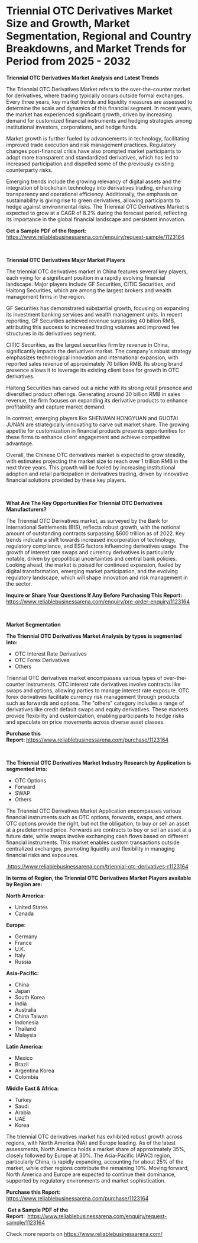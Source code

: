 <p><h1>Triennial OTC Derivatives Market Size and Growth, Market Segmentation, Regional and Country Breakdowns, and Market Trends for Period from 2025 -  2032</h1></p><p><strong>Triennial OTC Derivatives Market Analysis and Latest Trends</strong></p>
<p><p>The Triennial OTC Derivatives Market refers to the over-the-counter market for derivatives, where trading typically occurs outside formal exchanges. Every three years, key market trends and liquidity measures are assessed to determine the scale and dynamics of this financial segment. In recent years, the market has experienced significant growth, driven by increasing demand for customized financial instruments and hedging strategies among institutional investors, corporations, and hedge funds.</p><p>Market growth is further fueled by advancements in technology, facilitating improved trade execution and risk management practices. Regulatory changes post-financial crisis have also prompted market participants to adopt more transparent and standardized derivatives, which has led to increased participation and dispelled some of the previously existing counterparty risks.</p><p>Emerging trends include the growing relevancy of digital assets and the integration of blockchain technology into derivatives trading, enhancing transparency and operational efficiency. Additionally, the emphasis on sustainability is giving rise to green derivatives, allowing participants to hedge against environmental risks. The Triennial OTC Derivatives Market is expected to grow at a CAGR of 8.2% during the forecast period, reflecting its importance in the global financial landscape and persistent innovation.</p></p>
<p><strong>Get a Sample PDF of the Report:&nbsp;</strong> <a href="https://www.reliablebusinessarena.com/enquiry/request-sample/1123164?utm_campaign=2177&utm_medium=2&utm_source=Github&utm_content=ia&utm_term=11032025&utm_id=triennial-otc-derivatives">https://www.reliablebusinessarena.com/enquiry/request-sample/1123164</a></p>
<p>&nbsp;</p>
<p><strong>Triennial OTC Derivatives Major Market Players</strong></p>
<p><p>The triennial OTC derivatives market in China features several key players, each vying for a significant position in a rapidly evolving financial landscape. Major players include GF Securities, CITIC Securities, and Haitong Securities, which are among the largest brokers and wealth management firms in the region.</p><p>GF Securities has demonstrated substantial growth, focusing on expanding its investment banking services and wealth management units. In recent reporting, GF Securities achieved revenue surpassing 40 billion RMB, attributing this success to increased trading volumes and improved fee structures in its derivatives segment.</p><p>CITIC Securities, as the largest securities firm by revenue in China, significantly impacts the derivatives market. The company's robust strategy emphasizes technological innovation and international expansion, with reported sales revenue of approximately 70 billion RMB. Its strong brand presence allows it to leverage its existing client base for growth in OTC derivatives.</p><p>Haitong Securities has carved out a niche with its strong retail presence and diversified product offerings. Generating around 30 billion RMB in sales revenue, the firm focuses on expanding its derivative products to enhance profitability and capture market demand.</p><p>In contrast, emerging players like SHENWAN HONGYUAN and GUOTAI JUNAN are strategically innovating to carve out market share. The growing appetite for customization in financial products presents opportunities for these firms to enhance client engagement and achieve competitive advantage.</p><p>Overall, the Chinese OTC derivatives market is expected to grow steadily, with estimates projecting the market size to reach over 1 trillion RMB in the next three years. This growth will be fueled by increasing institutional adoption and retail participation in derivatives trading, driven by innovative financial solutions provided by these key players.</p></p>
<p>&nbsp;</p>
<p><strong>What Are The Key Opportunities For Triennial OTC Derivatives Manufacturers?</strong></p>
<p><p>The Triennial OTC Derivatives market, as surveyed by the Bank for International Settlements (BIS), reflects robust growth, with the notional amount of outstanding contracts surpassing $600 trillion as of 2022. Key trends indicate a shift towards increased incorporation of technology, regulatory compliance, and ESG factors influencing derivatives usage. The growth of interest rate swaps and currency derivatives is particularly notable, driven by geopolitical uncertainties and central bank policies. Looking ahead, the market is poised for continued expansion, fueled by digital transformation, emerging market participation, and the evolving regulatory landscape, which will shape innovation and risk management in the sector.</p></p>
<p><strong>Inquire or Share Your Questions If Any Before Purchasing This Report:</strong> <a href="https://www.reliablebusinessarena.com/enquiry/pre-order-enquiry/1123164?utm_campaign=2177&utm_medium=2&utm_source=Github&utm_content=ia&utm_term=11032025&utm_id=triennial-otc-derivatives">https://www.reliablebusinessarena.com/enquiry/pre-order-enquiry/1123164</a></p>
<p>&nbsp;</p>
<p><strong>Market Segmentation</strong></p>
<p><strong>The Triennial OTC Derivatives Market Analysis by types is segmented into:</strong></p>
<p><ul><li>OTC Interest Rate Derivatives</li><li>OTC Forex Derivatives</li><li>Others</li></ul></p>
<p><p>Triennial OTC derivatives market encompasses various types of over-the-counter instruments. OTC interest rate derivatives involve contracts like swaps and options, allowing parties to manage interest rate exposure. OTC forex derivatives facilitate currency risk management through products such as forwards and options. The "others" category includes a range of derivatives like credit default swaps and equity derivatives. These markets provide flexibility and customization, enabling participants to hedge risks and speculate on price movements across diverse asset classes.</p></p>
<p><strong>Purchase this Report:&nbsp;</strong><a href="https://www.reliablebusinessarena.com/purchase/1123164?utm_campaign=2177&utm_medium=2&utm_source=Github&utm_content=ia&utm_term=11032025&utm_id=triennial-otc-derivatives">https://www.reliablebusinessarena.com/purchase/1123164</a></p>
<p>&nbsp;</p>
<p><strong>The Triennial OTC Derivatives Market Industry Research by Application is segmented into:</strong></p>
<p><ul><li>OTC Options</li><li>Forward</li><li>SWAP</li><li>Others</li></ul></p>
<p><p>The Triennial OTC Derivatives Market Application encompasses various financial instruments such as OTC options, forwards, swaps, and others. OTC options provide the right, but not the obligation, to buy or sell an asset at a predetermined price. Forwards are contracts to buy or sell an asset at a future date, while swaps involve exchanging cash flows based on different financial instruments. This market enables custom transactions outside centralized exchanges, promoting liquidity and flexibility in managing financial risks and exposures.</p></p>
<p><a href="https://www.reliablebusinessarena.com/triennial-otc-derivatives-r1123164?utm_campaign=2177&utm_medium=2&utm_source=Github&utm_content=ia&utm_term=11032025&utm_id=triennial-otc-derivatives">&nbsp;https://www.reliablebusinessarena.com/triennial-otc-derivatives-r1123164</a></p>
<p><strong>In terms of Region, the Triennial OTC Derivatives Market Players available by Region are:</strong></p>
<p>
    <p> <strong> North America: </strong>
        <ul>
            <li>United States</li>
            <li>Canada</li>
        </ul>
        </p> 
    <p> <strong> Europe: </strong>
        <ul>
            <li>Germany</li>
            <li>France</li>
            <li>U.K.</li>
            <li>Italy</li>
            <li>Russia</li>
        </ul>
        </p> 
    <p> <strong> Asia-Pacific: </strong>
        <ul>
            <li>China</li>
            <li>Japan</li>
            <li>South Korea</li>
            <li>India</li>
            <li>Australia</li>
            <li>China Taiwan</li>
            <li>Indonesia</li>
            <li>Thailand</li>
            <li>Malaysia</li>
        </ul>
        </p> 
    <p> <strong> Latin America: </strong>
        <ul>
            <li>Mexico</li>
            <li>Brazil</li>
            <li>Argentina Korea</li>
            <li>Colombia</li>
        </ul>
        </p> 
    <p> <strong> Middle East & Africa: </strong>
        <ul>
            <li>Turkey</li>
            <li>Saudi</li>
            <li>Arabia</li>
            <li>UAE</li>
            <li>Korea</li>
        </ul>
    </p>
    </p>
<p><p>The triennial OTC derivatives market has exhibited robust growth across regions, with North America (NA) and Europe leading. As of the latest assessments, North America holds a market share of approximately 35%, closely followed by Europe at 30%. The Asia-Pacific (APAC) region, particularly China, is rapidly expanding, accounting for about 25% of the market, while other regions contribute the remaining 10%. Moving forward, North America and Europe are expected to continue their dominance, supported by regulatory environments and market sophistication.</p></p>
<p><strong>Purchase this Report: </strong><a href="https://www.reliablebusinessarena.com/purchase/1123164?utm_campaign=2177&utm_medium=2&utm_source=Github&utm_content=ia&utm_term=11032025&utm_id=triennial-otc-derivatives">https://www.reliablebusinessarena.com/purchase/1123164</a></p>
<p>&nbsp;<strong>Get a Sample PDF of the Report:&nbsp;&nbsp;</strong><a href="https://www.reliablebusinessarena.com/enquiry/request-sample/1123164?utm_campaign=2177&utm_medium=2&utm_source=Github&utm_content=ia&utm_term=11032025&utm_id=triennial-otc-derivatives">https://www.reliablebusinessarena.com/enquiry/request-sample/1123164</a></p>
<p><strong></strong></p>
<p>Check more reports on <a href="https://www.reliablebusinessarena.com/?utm_campaign=2177&utm_medium=2&utm_source=Github&utm_content=ia&utm_term=11032025&utm_id=triennial-otc-derivatives">https://www.reliablebusinessarena.com/</a></p>